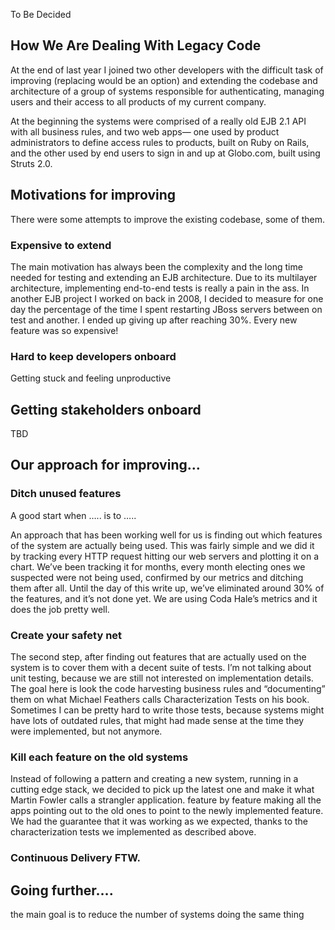 To Be Decided

## How We Are Dealing With Legacy Code


At the end of last year I joined two other developers with the difficult task of improving (replacing would be an option)  and extending the codebase and architecture of a group of systems responsible for authenticating, managing users and their access to all products of my current company. 

At the beginning the systems were comprised of a really old EJB 2.1 API with all business rules, and two web apps— one used by product administrators to define access rules to products, built on Ruby on Rails, and the other used by end users to sign in and up at Globo.com, built using Struts 2.0. 

## Motivations for improving


There were some attempts to improve the existing codebase, some of them.

### Expensive to extend

The main motivation has always been the complexity and the long time needed for testing and extending an EJB architecture. Due to its multilayer architecture, implementing end-to-end tests is really a pain in the ass. In another EJB project I worked on back in 2008, I decided to measure for one day the percentage of the time I spent restarting JBoss servers between on test and another. I ended up giving up after reaching 30%. Every new feature was so expensive!

### Hard to keep developers onboard 

Getting stuck and feeling unproductive

## Getting stakeholders onboard

TBD


## Our approach for improving…


### Ditch unused features


A good start when ….. is to …..

An approach that has been working well for us is finding out which features of the system are actually being used. This was fairly simple and we did it by tracking every HTTP request hitting our web servers and plotting it on a chart. We’ve been tracking it for months, every month electing ones we suspected were not being used, confirmed by our metrics and ditching them after all. Until the day of this write up, we’ve eliminated around 30% of the features, and it’s not done yet. We are using Coda Hale’s metrics and it does the job pretty well.

### Create your safety net


The second step, after finding out features that are actually used on the system is to cover them with a decent suite of tests. I’m not talking about unit testing, because we are still not interested on implementation details. The goal here is look the code harvesting business rules and “documenting” them on what Michael Feathers calls Characterization Tests on his book. Sometimes I can be pretty hard to write those tests, because systems might have lots of outdated rules, that might had made sense at the time they were implemented, but not anymore.

### Kill each feature on the old systems


Instead of following a pattern and creating a new system, running in a cutting edge stack, we decided to pick up the latest one and make it what Martin Fowler calls a strangler application. feature by feature making all the apps pointing out to the old ones to point to the newly implemented feature. We had the guarantee that it was working as we expected, thanks to the characterization tests we implemented as described above. 

### Continuous Delivery FTW.


## Going further….


the main goal is to reduce the number of systems doing the same thing
